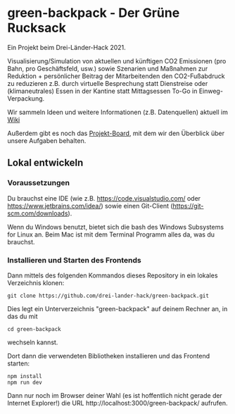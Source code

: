 # green-backpack - Der Grüne Rucksack

Ein Projekt beim Drei-Länder-Hack 2021.

Visualisierung/Simulation von aktuellen und künftigen CO2 Emissionen (pro Bahn, pro Geschäftsfeld, usw.) sowie Szenarien und
Maßnahmen zur Reduktion + persönlicher Beitrag der Mitarbeitenden den CO2-Fußabdruck zu reduzieren z.B. durch virtuelle
Besprechung statt Dienstreise oder (klimaneutrales) Essen in der Kantine statt Mittagsessen To-Go in Einweg-Verpackung.

Wir sammeln Ideen und weitere Informationen (z.B. Datenquellen) aktuell im [Wiki](https://github.com/drei-lander-hack/green-backpack/wiki)

Außerdem gibt es noch das [Projekt-Board](https://github.com/drei-lander-hack/green-backpack/projects/1), mit dem wir den Überblick über unsere Aufgaben behalten.

## Lokal entwickeln

### Voraussetzungen

Du brauchst eine IDE (wie z.B. https://code.visualstudio.com/ oder https://www.jetbrains.com/idea/) sowie einen Git-Client (https://git-scm.com/downloads).


Wenn du Windows benutzt, bietet sich die bash des Windows Subsystems for Linux an. Beim Mac ist mit dem Terminal Programm alles da, was du brauchst.

### Installieren und Starten des Frontends
Dann mittels des folgenden Kommandos dieses Repository in ein lokales Verzeichnis klonen:

```
git clone https://github.com/drei-lander-hack/green-backpack.git
```

Dies legt ein Unterverzeichnis "green-backpack" auf deinem Rechner an, in das du mit

```
cd green-backpack
```

wechseln kannst.

Dort dann die verwendeten Bibliotheken installieren und das Frontend starten:

```
npm install
npm run dev
```

Dann nur noch im Browser deiner Wahl (es ist hoffentlich nicht gerade der Internet Explorer!) die URL http://localhost:3000/green-backpack/ aufrufen.
